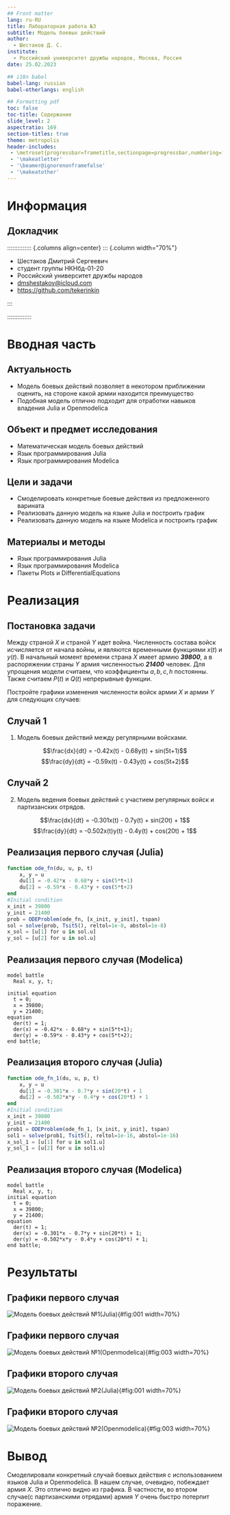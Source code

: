 ```yaml
---
## Front matter
lang: ru-RU
title: Лабораторная работа №3
subtitle: Модель боевых действий
author:
  - Шестаков Д. С.
institute:
  - Российский университет дружбы народов, Москва, Россия
date: 25.02.2023

## i18n babel
babel-lang: russian
babel-otherlangs: english

## Formatting pdf
toc: false
toc-title: Содержание
slide_level: 2
aspectratio: 169
section-titles: true
theme: metropolis
header-includes:
 - \metroset{progressbar=frametitle,sectionpage=progressbar,numbering=fraction}
 - '\makeatletter'
 - '\beamer@ignorenonframefalse'
 - '\makeatother'
---
```


# Информация

## Докладчик

:::::::::::::: {.columns align=center}
::: {.column width="70%"}

  * Шестаков Дмитрий Сергеевич
  * студент группы НКНбд-01-20
  * Российский университет дружбы народов
  * [dmshestakov@icloud.com](mailto:dmshestakov@icloud.com)
  * <https://github.com/tekerinkin>

:::

::::::::::::::

# Вводная часть

## Актуальность

- Модель боевых действий позволяет в некотором приближении оценить, на стороне какой армии находится преимущество
- Подобная модель отлично подходит для отработки навыков владения Julia и Openmodelica

## Объект и предмет исследования

- Математическая модель боевых действий
- Язык программирования Julia
- Язык программирования Modelica

## Цели и задачи

- Смоделировать конкретные боевые действия из предложенного варината
- Реализовать данную модель на языке Julia и построить график
- Реализовать данную модель на языке Modelica и построить график

## Материалы и методы

- Язык программирования Julia
- Язык программирования Modelica
- Пакеты Plots и DifferentialEquations

# Реализация

## Постановка задачи

Между страной $X$ и страной $Y$ идет война. Численность состава войск исчисляется от начала войны, и являются временными функциями $x(t)$ и $y(t)$. В начальный момент времени страна $X$ имеет армию ***39800***, а в распоряжении страны $Y$ армия численностью ***21400*** человек. Для упрощения модели считаем, что коэффициенты $a,b,c,h$ постоянны. Также считаем $P(t)$ и $Q(t)$ непрерывные функции.

  Постройте графики изменения численности войск армии $X$ и армии $Y$ для следующих случаев:

## Случай 1

1. Модель боевых действий между регулярными войсками.

  $$\frac{dx}{dt} = -0.42x(t) - 0.68y(t) + sin(5t+1)$$
  $$\frac{dy}{dt} = -0.59x(t) - 0.43y(t) + cos(5t+2)$$

## Случай 2

2. Модель ведения боевых действий с участием регулярных войск и партизанских отрядов.

  $$\frac{dx}{dt} = -0.301x(t) - 0.7y(t) + sin(20t) + 1$$
  $$\frac{dy}{dt} = -0.502x(t)y(t) - 0.4y(t) + cos(20t) + 1$$

## Реализация первого случая (Julia)

```julia
function ode_fn(du, u, p, t)
    x, y = u
    du[1] = -0.42*x - 0.68*y + sin(5*t+1)
    du[2] = -0.59*x - 0.43*y + cos(5*t+2)
end
#Initial condition
x_init = 39800
y_init = 21400
prob = ODEProblem(ode_fn, [x_init, y_init], tspan)
sol = solve(prob, Tsit5(), reltol=1e-8, abstol=1e-8)
x_sol = [u[1] for u in sol.u]
y_sol = [u[2] for u in sol.u]
```

## Реализация первого случая (Modelica)

```modelica
model battle
  Real x, y, t;

initial equation
  t = 0;
  x = 39800;
  y = 21400;
equation
  der(t) = 1;
  der(x) = -0.42*x - 0.68*y + sin(5*t+1);
  der(y) = -0.59*x - 0.43*y + cos(5*t+2);
end battle;
```

## Реализация второго случая (Julia)

```julia
function ode_fn_1(du, u, p, t)
    x, y = u
    du[1] = -0.301*x - 0.7*y + sin(20*t) + 1
    du[2] = -0.502*x*y - 0.4*y + cos(20*t) + 1
end
#Initial condition
x_init = 39800
y_init = 21400
prob1 = ODEProblem(ode_fn_1, [x_init, y_init], tspan)
sol1 = solve(prob1, Tsit5(), reltol=1e-16, abstol=1e-16)
x_sol_1 = [u[1] for u in sol1.u]
y_sol_1 = [u[2] for u in sol1.u]
```

## Реализация второго случая (Modelica)

```modelica
model battle
  Real x, y, t;
initial equation
  t = 0;
  x = 39800;
  y = 21400;
equation
  der(t) = 1;
  der(x) = -0.301*x - 0.7*y + sin(20*t) + 1;
  der(y) = -0.502*x*y - 0.4*y + cos(20*t) + 1;
end battle;
```
# Результаты

## Графики первого случая

![Модель боевых действий №1(Julia)](../report/image/model1.png){#fig:001 width=70%}

## Графики первого случая

![Модель боевых действий №1(Openmodelica)](../report/image/model1_om.png){#fig:003 width=70%}

## Графики второго случая

![Модель боевых действий №2(Julia)](../report/image/model2.png){#fig:001 width=70%}

## Графики второго случая

![Модель боевых действий №2(Openmodelica)](../report/image/model2_om.png){#fig:003 width=70%}

# Вывод

Смоделировали конкретный случай боевых действия с использованием языков Julia и Openmodelica. В нашем случае, очевидно, побеждает армия $X$. Это отлично видно из графика. В частности, во втором случае(с партизанскими отрядами) армия $Y$ очень быстро потерпит поражение.